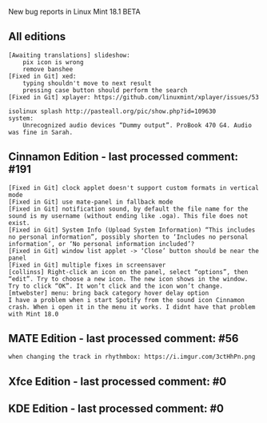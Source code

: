 New bug reports in Linux Mint 18.1 BETA

All editions
------------
    [Awaiting translations] slideshow:
        pix icon is wrong
        remove banshee
    [Fixed in Git] xed:
        typing shouldn't move to next result
        pressing case button should perform the search
    [Fixed in Git] xplayer: https://github.com/linuxmint/xplayer/issues/53

    isolinux splash http://pasteall.org/pic/show.php?id=109630
    system:
        Unrecognized audio devices “Dummy output”. ProBook 470 G4. Audio was fine in Sarah.

Cinnamon Edition - last processed comment: #191
-----------------------------------------------
    [Fixed in Git] clock applet doesn't support custom formats in vertical mode
    [Fixed in Git] use mate-panel in fallback mode
    [Fixed in Git] notification sound, by default the file name for the sound is my username (without ending like .oga). This file does not exist.
    [Fixed in Git] System Info (Upload System Information) “This includes no personal information”, possibly shorten to ‘Includes no personal information’, or ‘No personal information included’?
    [Fixed in Git] window list applet -> ‘Close’ button should be near the panel
    [Fixed in Git] multiple fixes in screensaver
    [collinss] Right-click an icon on the panel, select “options”, then “edit”. Try to choose a new icon. The new icon shows in the window. Try to click “OK”. It won’t click and the icon won’t change.
    [mtwebster] menu: bring back category hover delay option
    I have a problem when i start Spotify from the sound icon Cinnamon crash. When i open it in the menu it works. I didnt have that problem with Mint 18.0

MATE Edition - last processed comment: #56
------------------------------------------
    when changing the track in rhythmbox: https://i.imgur.com/3ctHhPn.png

Xfce Edition - last processed comment: #0
-------------------------------------------

KDE Edition - last processed comment: #0
-----------------------------------------

